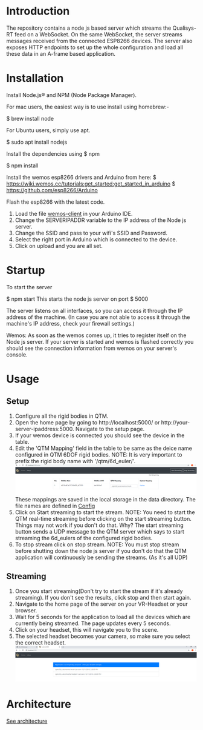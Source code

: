 # Introduction

The repository contains a node js based server which streams the Qualisys-RT feed on a WebSocket. On the same WebSocket, the server streams messages received from the connected ESP8266 devices. The server also exposes HTTP endpoints to set up the whole configuration and load all these data in an A-frame based application.


# Installation

Install Node.js® and NPM (Node Package Manager).

For mac users, the easiest way is to use install using homebrew:-

 $ brew install node

For Ubuntu users, simply use apt.

 $ sudo apt install nodejs

Install the dependencies using $ npm

 $ npm install

Install the wemos esp8266 drivers and Arduino from here: 
 $ https://wiki.wemos.cc/tutorials:get_started:get_started_in_arduino 
 $ https://github.com/esp8266/Arduino 

Flash the esp8266 with the latest code. 
1. Load the file [wemos-client](./wemos/wemos-client/wemos-client.ino) in your Arduino IDE.
2. Change the SERVERIPADDR variable to the IP address of the Node js server.
3. Change the SSID and pass to your wifi's SSID and Password.
4. Select the right port in Arduino which is connected to the device.
5. Click on upload and you are all set.

# Startup
To start the server

 $ npm start
This starts the node js server on port $ 5000

The server listens on all interfaces, so you can access it through the IP address of the machine. (In case you are not able to access it through the machine's IP address, check your firewall settings.)

Wemos:
As soon as the wemos comes up, it tries to register itself on the Node js server. If your server is started and wemos is flashed correctly you should see the connection information from wemos on your server's console.

# Usage
## Setup

1. Configure all the rigid bodies in QTM. 
2. Open the home page by going to http://localhost:5000/ or http://your-server-ipaddress:5000. Navigate to the setup page.
3. If your wemos device is connected you should see the device in the table. 
4. Edit the 'QTM Mapping' field in the table to be same as the deice name configured in QTM 6DOF rigid bodies. 
NOTE: It is very important to prefix the rigid body name with '/qtm/6d_euler/'. ![Setup](./setup-page.png) 
These mappings are saved in the local storage in the data directory. The file names are defined in [Config](./config/ServerConfig.js) 
5. Click on Start streaming to start the stream. 
NOTE: You need to start the QTM real-time streaming before clicking on the start streaming button. Things may not work if you don't do that. Why? The start streaming button sends a UDP message to the QTM server which says to start streaming the 6d_eulers of the configured rigid bodies. 
6. To stop stream click on stop stream. 
NOTE: You must stop stream before shutting down the node js server if you don't do that the QTM application will continuously be sending the streams. (As it's all UDP) 

## Streaming
1. Once you start streaming(Don't try to start the stream if it's already streaming). If you don't see the results, click stop and then start again. 
2. Navigate to the home page of the server on your VR-Headset or your browser. 
3. Wait for 5 seconds for the application to load all the devices which are currently being streamed. The page updates every 5 seconds. 
4. Click on your headset, this will navigate you to the scene. 
5. The selected headset becomes your camera, so make sure you select the correct headset. 
![Example](./tracked-devices.png) 


# Architecture
[See architecture](./ARCHITECTURE.md)
